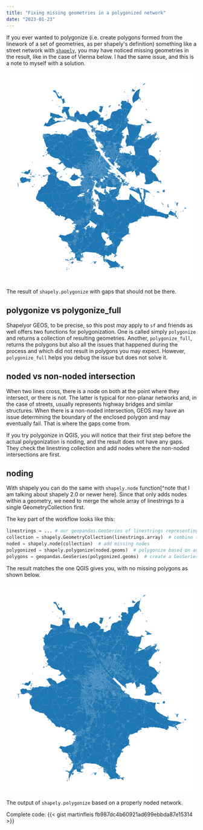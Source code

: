 ```yaml
---
title: "Fixing missing geometries in a polygonized network"
date: "2023-01-23"
---
```


If you ever wanted to polygonize (i.e. create polygons formed from the linework of a set of geometries, as per shapely's definition) something like a street network with [`shapely`](http://shapely.readthedocs.io), you may have noticed missing geometries in the result, like in the case of Vienna below. I had the same issue, and this is a note to myself with a solution.

![](../posts/images/wrong.png)

The result of `shapely.polygonize` with gaps that should not be there.

## polygonize vs polygonize\_full

Shapelyor GEOS, to be precise, so this post _may_ apply to `sf` and friends as well offers two functions for polygonization. One is called simply `polygonize` and returns a collection of resulting geometries. Another, `polygonize_full`, returns the polygons but also all the issues that happened during the process and which did not result in polygons you may expect. However, `polygonize_full` helps you debug the issue but does not solve it.

## noded vs non-noded intersection

When two lines cross, there is a node on both at the point where they intersect, or there is not. The latter is typical for non-planar networks and, in the case of streets, usually represents highway bridges and similar structures. When there is a non-noded intersection, GEOS may have an issue determining the boundary of the enclosed polygon and may eventually fail. That is where the gaps come from.

If you try polygonize in QGIS, you will notice that their first step before the actual polygonization is noding, and the result does not have any gaps. They check the linestring collection and add nodes where the non-noded intersections are first.

## noding

With shapely you can do the same with `shapely.node` function[^note that I am talking about shapely 2.0 or newer here]. Since that only adds nodes within a geometry, we need to merge the whole array of linestrings to a single GeometryCollection first.

The key part of the workflow looks like this:

```py
linestrings = ... # our geopandas.GeoSeries of linestrings representing street network
collection = shapely.GeometryCollection(linestrings.array)  # combine to a single object
noded = shapely.node(collection)  # add missing nodes
polygonized = shapely.polygonize(noded.geoms)  # polygonize based on an array of nodded parts
polygons = geopandas.GeoSeries(polygonized.geoms)  # create a GeoSeries from parts
```

The result matches the one QGIS gives you, with no missing polygons as shown below.

![](../posts/images/correct.png)

The output of `shapely.polygonize` based on a properly noded network.

Complete code:
{{< gist martinfleis fb987dc4b60921ad699ebbda87e15314 >}}
